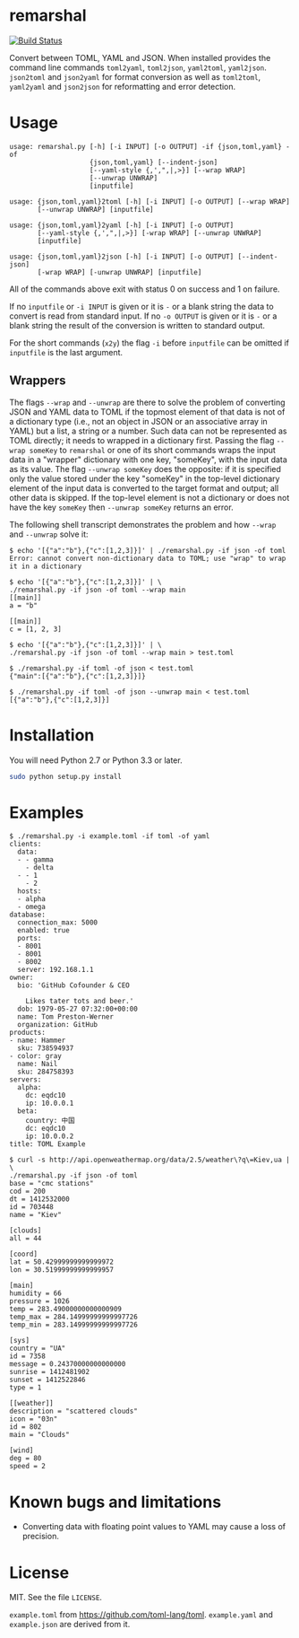 # remarshal

[![Build Status](https://travis-ci.org/dbohdan/remarshal.svg?branch=master)](https://travis-ci.org/dbohdan/remarshal)

Convert between TOML, YAML and JSON. When installed provides the command line
commands `toml2yaml`, `toml2json`, `yaml2toml`, `yaml2json`. `json2toml` and
`json2yaml` for format conversion as well as `toml2toml`, `yaml2yaml` and
`json2json` for reformatting and error detection.

# Usage

```
usage: remarshal.py [-h] [-i INPUT] [-o OUTPUT] -if {json,toml,yaml} -of
                    {json,toml,yaml} [--indent-json]
                    [--yaml-style {,',",|,>}] [--wrap WRAP]
                    [--unwrap UNWRAP]
                    [inputfile]
```

```
usage: {json,toml,yaml}2toml [-h] [-i INPUT] [-o OUTPUT] [--wrap WRAP]
       [--unwrap UNWRAP] [inputfile]
```

```
usage: {json,toml,yaml}2yaml [-h] [-i INPUT] [-o OUTPUT]
       [--yaml-style {,',",|,>}] [-wrap WRAP] [--unwrap UNWRAP]
       [inputfile]
```

```
usage: {json,toml,yaml}2json [-h] [-i INPUT] [-o OUTPUT] [--indent-json]
       [-wrap WRAP] [-unwrap UNWRAP] [inputfile]
```

All of the commands above exit with status 0 on success and 1 on failure.

If no `inputfile` or `-i INPUT` is given or it is `-` or a blank string the data
to convert is read from standard input. If no `-o OUTPUT` is given or it is `-`
or a blank string the result of the conversion is written to standard output.

For the short commands (`x2y`) the flag `-i` before `inputfile` can be omitted
if `inputfile` is the last argument.

## Wrappers

The flags `--wrap` and `--unwrap` are there to solve the problem of converting
JSON and YAML data to TOML if the topmost element of that data is not of a
dictionary type (i.e., not an object in JSON or an associative array in YAML)
but a list, a string or a number. Such data can not be represented as TOML
directly; it needs to wrapped in a dictionary first. Passing the flag
`--wrap someKey` to `remarshal` or one of its short commands wraps the input
data in a "wrapper" dictionary with one key, "someKey", with the input data as
its value. The flag `--unwrap someKey` does the opposite: if it is specified
only the value stored under the key "someKey" in the top-level dictionary
element of the input data is converted to the target format and output; all
other data is skipped. If the top-level element is not a dictionary or does not
have the key `someKey` then `--unwrap someKey` returns an error.

The following shell transcript demonstrates the problem and how `--wrap` and
`--unwrap` solve it:

```
$ echo '[{"a":"b"},{"c":[1,2,3]}]' | ./remarshal.py -if json -of toml
Error: cannot convert non-dictionary data to TOML; use "wrap" to wrap it in a dictionary

$ echo '[{"a":"b"},{"c":[1,2,3]}]' | \
./remarshal.py -if json -of toml --wrap main
[[main]]
a = "b"

[[main]]
c = [1, 2, 3]

$ echo '[{"a":"b"},{"c":[1,2,3]}]' | \
./remarshal.py -if json -of toml --wrap main > test.toml

$ ./remarshal.py -if toml -of json < test.toml
{"main":[{"a":"b"},{"c":[1,2,3]}]}

$ ./remarshal.py -if toml -of json --unwrap main < test.toml
[{"a":"b"},{"c":[1,2,3]}]
```

# Installation

You will need Python 2.7 or Python 3.3 or later.

```sh
sudo python setup.py install
```

# Examples

```
$ ./remarshal.py -i example.toml -if toml -of yaml
clients:
  data:
  - - gamma
    - delta
  - - 1
    - 2
  hosts:
  - alpha
  - omega
database:
  connection_max: 5000
  enabled: true
  ports:
  - 8001
  - 8001
  - 8002
  server: 192.168.1.1
owner:
  bio: 'GitHub Cofounder & CEO

    Likes tater tots and beer.'
  dob: 1979-05-27 07:32:00+00:00
  name: Tom Preston-Werner
  organization: GitHub
products:
- name: Hammer
  sku: 738594937
- color: gray
  name: Nail
  sku: 284758393
servers:
  alpha:
    dc: eqdc10
    ip: 10.0.0.1
  beta:
    country: 中国
    dc: eqdc10
    ip: 10.0.0.2
title: TOML Example

$ curl -s http://api.openweathermap.org/data/2.5/weather\?q\=Kiev,ua | \
./remarshal.py -if json -of toml
base = "cmc stations"
cod = 200
dt = 1412532000
id = 703448
name = "Kiev"

[clouds]
all = 44

[coord]
lat = 50.42999999999999972
lon = 30.51999999999999957

[main]
humidity = 66
pressure = 1026
temp = 283.49000000000000909
temp_max = 284.14999999999997726
temp_min = 283.14999999999997726

[sys]
country = "UA"
id = 7358
message = 0.24370000000000000
sunrise = 1412481902
sunset = 1412522846
type = 1

[[weather]]
description = "scattered clouds"
icon = "03n"
id = 802
main = "Clouds"

[wind]
deg = 80
speed = 2
```

# Known bugs and limitations

* Converting data with floating point values to YAML may cause a loss of
precision.

# License

MIT. See the file `LICENSE`.

`example.toml` from <https://github.com/toml-lang/toml>. `example.yaml` and `example.json` are derived from it.
